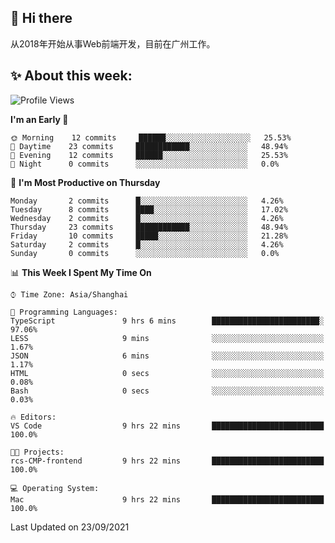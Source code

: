 ## 👋 Hi there

从2018年开始从事Web前端开发，目前在广州工作。

<!--![](https://github-readme-stats.vercel.app/api?username=fxpixels&theme=graywhite&hide_border=true)
![](https://github-readme-stats.vercel.app/api/top-langs/?username=fxpixels&hide_border=true&layout=compact)
-->
<!--
<img src="https://github-readme-stats.vercel.app/api?username=fxpixels&theme=graywhite&hide_border=true" width="500" alt=""/>
<img src="https://github-readme-stats.vercel.app/api/top-langs/?username=fxpixels&hide_border=true&layout=compact" width="300" alt=""/>
-->
## ✨ About this week:
<!--START_SECTION:waka-->
![Profile Views](http://img.shields.io/badge/Profile%20Views-0-blue)

**I'm an Early 🐤** 

```text
🌞 Morning    12 commits     ██████░░░░░░░░░░░░░░░░░░░   25.53% 
🌆 Daytime    23 commits     ████████████░░░░░░░░░░░░░   48.94% 
🌃 Evening    12 commits     ██████░░░░░░░░░░░░░░░░░░░   25.53% 
🌙 Night      0 commits      ░░░░░░░░░░░░░░░░░░░░░░░░░   0.0%

```
📅 **I'm Most Productive on Thursday** 

```text
Monday       2 commits      █░░░░░░░░░░░░░░░░░░░░░░░░   4.26% 
Tuesday      8 commits      ████░░░░░░░░░░░░░░░░░░░░░   17.02% 
Wednesday    2 commits      █░░░░░░░░░░░░░░░░░░░░░░░░   4.26% 
Thursday     23 commits     ████████████░░░░░░░░░░░░░   48.94% 
Friday       10 commits     █████░░░░░░░░░░░░░░░░░░░░   21.28% 
Saturday     2 commits      █░░░░░░░░░░░░░░░░░░░░░░░░   4.26% 
Sunday       0 commits      ░░░░░░░░░░░░░░░░░░░░░░░░░   0.0%

```


📊 **This Week I Spent My Time On** 

```text
⌚︎ Time Zone: Asia/Shanghai

💬 Programming Languages: 
TypeScript               9 hrs 6 mins        ████████████████████████░   97.06% 
LESS                     9 mins              ░░░░░░░░░░░░░░░░░░░░░░░░░   1.67% 
JSON                     6 mins              ░░░░░░░░░░░░░░░░░░░░░░░░░   1.17% 
HTML                     0 secs              ░░░░░░░░░░░░░░░░░░░░░░░░░   0.08% 
Bash                     0 secs              ░░░░░░░░░░░░░░░░░░░░░░░░░   0.03%

🔥 Editors: 
VS Code                  9 hrs 22 mins       █████████████████████████   100.0%

🐱‍💻 Projects: 
rcs-CMP-frontend         9 hrs 22 mins       █████████████████████████   100.0%

💻 Operating System: 
Mac                      9 hrs 22 mins       █████████████████████████   100.0%

```


 Last Updated on 23/09/2021
<!--END_SECTION:waka-->

<!-- ![Visitor Badge](https://visitor-badge.laobi.icu/badge?page_id=fxpixels) -->

<!--
**FxPixels/FxPixels** is a ✨ _special_ ✨ repository because its `README.md` (this file) appears on your GitHub profile.

Here are some ideas to get you started:

- 🔭 I’m currently working on ...
- 🌱 I’m currently learning ...
- 👯 I’m looking to collaborate on ...
- 🤔 I’m looking for help with ...
- 💬 Ask me about ...
- 📫 How to reach me: ...
- 😄 Pronouns: ...
- ⚡ Fun fact: ...
-->
